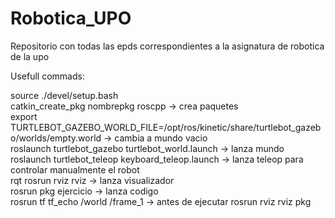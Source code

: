 # Robotica_UPO
Repositorio con todas las epds correspondientes a la asignatura de robotica de la upo

Usefull commads:

source ./devel/setup.bash  
catkin_create_pkg nombrepkg roscpp -> crea paquetes  
export TURTLEBOT_GAZEBO_WORLD_FILE=/opt/ros/kinetic/share/turtlebot_gazebo/worlds/empty.world -> cambia a mundo vacio  
roslaunch turtlebot_gazebo turtlebot_world.launch -> lanza mundo  
roslaunch turtlebot_teleop keyboard_teleop.launch -> lanza teleop para controlar manualmente el robot  
rqt 
rosrun rviz rviz -> lanza visualizador  
rosrun pkg ejercicio -> lanza codigo  
rosrun tf tf_echo /world /frame_1 -> antes de ejecutar rosrun rviz rviz pkg  
